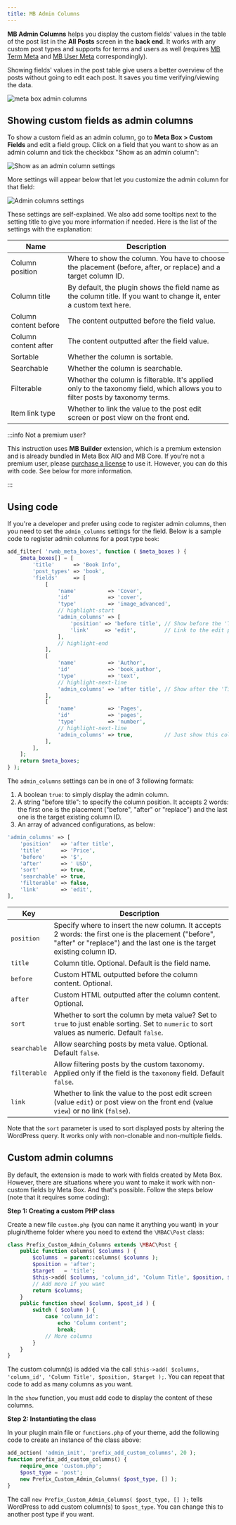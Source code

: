 ```yaml
---
title: MB Admin Columns
---
```


**MB Admin Columns** helps you display the custom fields' values in the table of the post list in the **All Posts** screen in the **back end**. It works with any custom post types and supports for terms and users as well (requires [MB Term Meta](/extensions/mb-term-meta/) and [MB User Meta](/extensions/mb-user-meta/) correspondingly).

Showing fields' values in the post table give users a better overview of the posts without going to edit each post. It saves you time verifying/viewing the data.

![meta box admin columns](https://i.imgur.com/7joEGrL.png)

## Showing custom fields as admin columns

To show a custom field as an admin column, go to **Meta Box > Custom Fields** and edit a field group. Click on a field that you want to show as an admin column and tick the checkbox "Show as an admin column":

![Show as an admin column settings](https://i.imgur.com/JDZhoxh.png)

More settings will appear below that let you customize the admin column for that field:

![Admin columns settings](https://i.imgur.com/Jcjqoyz.png)

These settings are self-explained. We also add some tooltips next to the setting title to give you more information if needed. Here is the list of the settings with the explanation:

Name|Description
---|---
Column position|Where to show the column. You have to choose the placement (before, after, or replace) and a target column ID.
Column title|By default, the plugin shows the field name as the column title. If you want to change it, enter a custom text here.
Column content before|The content outputted before the field value.
Column content after|The content outputted after the field value.
Sortable|Whether the column is sortable.
Searchable|Whether the column is searchable.
Filterable|Whether the column is filterable. It's applied only to the taxonomy field, which allows you to filter posts by taxonomy terms.
Item link type|Whether to link the value to the post edit screen or post view on the front end.

:::info Not a premium user?

This instruction uses **MB Builder** extension, which is a premium extension and is already bundled in Meta Box AIO and MB Core. If you're not a premium user, please [purchase a license](https://metabox.io/pricing/) to use it. However, you can do this with code. See below for more information.

:::

## Using code

If you're a developer and prefer using code to register admin columns, then you need to set the `admin_columns` settings for the field. Below is a sample code to register admin columns for a post type `book`:

```php
add_filter( 'rwmb_meta_boxes', function ( $meta_boxes ) {
	$meta_boxes[] = [
		'title'      => 'Book Info',
		'post_types' => 'book',
		'fields'     => [
			[
				'name'          => 'Cover',
				'id'            => 'cover',
				'type'          => 'image_advanced',
				// highlight-start
				'admin_columns' => [
					'position' => 'before title', // Show before the 'Title' column
					'link'     => 'edit',         // Link to the edit post screen
				],
				// highlight-end
			],
			[
				'name'          => 'Author',
				'id'            => 'book_author',
				'type'          => 'text',
				// highlight-next-line
				'admin_columns' => 'after title', // Show after the 'Title' column
			],
			[
				'name'          => 'Pages',
				'id'            => 'pages',
				'type'          => 'number',
				// highlight-next-line
				'admin_columns' => true,          // Just show this column
			],
		],
	];
	return $meta_boxes;
} );
```

The `admin_columns` settings can be in one of 3 following formats:

1. A boolean `true`: to simply display the admin column.
1. A string "before title": to specify the column position. It accepts 2 words: the first one is the placement ("before", "after" or "replace") and the last one is the target existing column ID.
1. An array of advanced configurations, as below:

```php
'admin_columns' => [
    'position'   => 'after title',
    'title'      => 'Price',
    'before'     => '$',
    'after'      => ' USD',
    'sort'       => true,
    'searchable' => true,
    'filterable' => false,
    'link'       => 'edit',
],
```

Key|Description
---|---
`position`|Specify where to insert the new column. It accepts 2 words: the first one is the placement ("before", "after" or "replace") and the last one is the target existing column ID.
`title`|Column title. Optional. Default is the field name.
`before`|Custom HTML outputted before the column content. Optional.
`after`|Custom HTML outputted after the column content. Optional.
`sort`|Whether to sort the column by meta value? Set to `true` to just enable sorting. Set to `numeric` to sort values as numeric. Default `false`.
`searchable`|Allow searching posts by meta value. Optional. Default `false`.
`filterable`|Allow filtering posts by the custom taxonomy. Applied only if the field is the `taxonomy` field. Default `false`.
`link`|Whether to link the value to the post edit screen (value `edit`) or post view on the front end (value `view`) or no link (`false`).

Note that the `sort` parameter is used to sort displayed posts by altering the WordPress query. It works only with non-clonable and non-multiple fields.

## Custom admin columns

By default, the extension is made to work with fields created by Meta Box. However, there are situations where you want to make it work with non-custom fields by Meta Box. And that's possible. Follow the steps below (note that it requires some coding):

**Step 1: Creating a custom PHP class**

Create a new file `custom.php` (you can name it anything you want) in your plugin/theme folder where you need to extend the `\MBAC\Post` class:

```php
class Prefix_Custom_Admin_Columns extends \MBAC\Post {
    public function columns( $columns ) {
        $columns  = parent::columns( $columns );
        $position = 'after';
        $target   = 'title';
        $this->add( $columns, 'column_id', 'Column Title', $position, $target );
        // Add more if you want
        return $columns;
    }
    public function show( $column, $post_id ) {
        switch ( $column ) {
            case 'column_id':
                echo 'Column content';
                break;
            // More columns
        }
    }
}
```

The custom column(s) is added via the call `$this->add( $columns, 'column_id', 'Column Title', $position, $target );`. You can repeat that code to add as many columns as you want.

In the `show` function, you must add code to display the content of these columns.

**Step 2: Instantiating the class**

In your plugin main file or `functions.php` of your theme, add the following code to create an instance of the class above:

```php
add_action( 'admin_init', 'prefix_add_custom_columns', 20 );
function prefix_add_custom_columns() {
    require_once 'custom.php';
    $post_type = 'post';
    new Prefix_Custom_Admin_Columns( $post_type, [] );
}
```

The call `new Prefix_Custom_Admin_Columns( $post_type, [] );` tells WordPress to add custom column(s) to `$post_type`. You can change this to another post type if you want.
